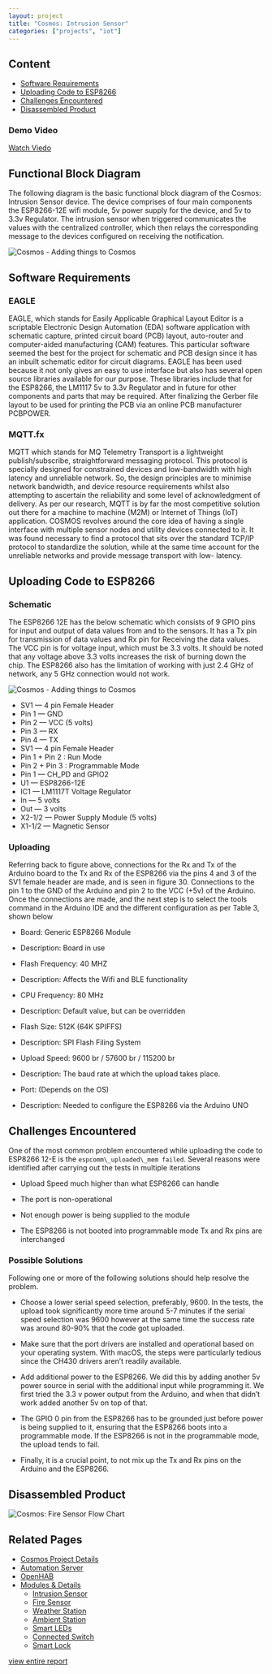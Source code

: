```yaml
---
layout: project
title: "Cosmos: Intrusion Sensor"
categories: ["projects", "iot"]
---  
```


## Content

- [Software Requirements](#software-requirements)
- [Uploading Code to ESP8266](#uploading-code-to-esp8266)
- [Challenges Encountered](#challenges-encountered)
- [Disassembled Product](#disassembled-product)


### Demo Video

[Watch Viedo](https://www.youtube.com/watch?v=wHc4LXepfSE)

## Functional Block Diagram


The following diagram is the basic functional block diagram of the Cosmos: Intrusion Sensor device. The device comprises of four main components the ESP8266-12E wifi module, 5v power supply for the device, and 5v to 3.3v Regulator. The intrusion sensor when triggered communicates the values with the centralized controller, which then relays the corresponding message to the devices configured on receiving the notification.

![Cosmos - Adding things to Cosmos](https://project-odyssey.s3.us-east-2.amazonaws.com/8b15154ef8757bcc834f152e8d28d0ee.png)

## Software Requirements


### EAGLE

EAGLE, which stands for Easily Applicable Graphical Layout Editor is a scriptable Electronic Design Automation (EDA) software application with schematic capture, printed circuit board (PCB) layout, auto-router and computer-aided manufacturing (CAM) features. This particular software seemed the best for the project for schematic and PCB design since it has an inbuilt schematic editor for circuit diagrams. EAGLE has been used because it not only gives an easy to use interface but also has several open source libraries available for our purpose. These libraries include that for the ESP8266, the LM1117 5v to 3.3v Regulator and in future for other components and parts that may be required. After finalizing the Gerber file layout to be used for printing the PCB via an online PCB manufacturer PCBPOWER.

### MQTT.fx

MQTT which stands for MQ Telemetry Transport is a lightweight publish/subscribe, straightforward messaging protocol. This protocol is specially designed for constrained devices and low-bandwidth with high latency and unreliable network. So, the design principles are to minimise network bandwidth, and device resource requirements whilst also attempting to ascertain the reliability and some level of acknowledgment of delivery. As per our research, MQTT is by far the most competitive solution out there for a machine to machine (M2M) or Internet of Things (IoT) application. COSMOS revolves around the core idea of having a single interface with multiple sensor nodes and utility devices connected to it. It was found necessary to find a protocol that sits over the standard TCP/IP protocol to standardize the solution, while at the same time account for the unreliable networks and provide message transport with low- latency.

## Uploading Code to ESP8266


### Schematic

The ESP8266 12E has the below schematic which consists of 9 GPIO pins for input and output of data values from and to the sensors. It has a Tx pin for transmission of data values and Rx pin for Receiving the data values. The VCC pin is for voltage input, which must be 3.3 volts. It should be noted that any voltage above 3.3 volts increases the risk of burning down the chip. The ESP8266 also has the limitation of working with just 2.4 GHz of network, any 5 GHz connection would not work.

![Cosmos - Adding things to Cosmos](https://project-odyssey.s3.us-east-2.amazonaws.com/7ec3b48d382d91bbbbd7d6f7d7a2819c.png)

*   SV1 — 4 pin Female Header
*   Pin 1 — GND
*   Pin 2 — VCC (5 volts)
*   Pin 3 — RX
*   Pin 4 — TX
*   SV1 — 4 pin Female Header
*   Pin 1 + Pin 2 : Run Mode
*   Pin 2 + Pin 3 : Programmable Mode
*   Pin 1 — CH\_PD and GPIO2
*   U1 — ESP8266-12E
*   IC1 — LM1117T Voltage Regulator
*   In — 5 volts
*   Out — 3 volts
*   X2-1/2 — Power Supply Module (5 volts)
*   X1-1/2 — Magnetic Sensor  
    

### Uploading

Referring back to figure above, connections for the Rx and Tx of the Arduino board to the Tx and Rx of the ESP8266 via the pins 4 and 3 of the SV1 female header are made, and is seen in figure 30. Connections to the pin 1 to the GND of the Arduino and pin 2 to the VCC (+5v) of the Arduino. Once the connections are made, and the next step is to select the tools command in the Arduino IDE and the different configuration as per Table 3, shown below

*   Board: Generic ESP8266 Module
*   Description: Board in use  
    
*   Flash Frequency: 40 MHZ
*   Description: Affects the Wifi and BLE functionality
*   CPU Frequency: 80 MHz  
    
*   Description: Default value, but can be overridden  
    
*   Flash Size: 512K (64K SPIFFS)  
    
*   Description: SPI Flash Filing System
*   Upload Speed: 9600 br / 57600 br / 115200 br  
    
*   Description: The baud rate at which the upload takes place.
*   Port: (Depends on the OS)  
    
*   Description: Needed to configure the ESP8266 via the Arduino UNO

## Challenges Encountered

One of the most common problem encountered while uploading the code to ESP8266 12-E is the `espcomm\_uploaded\_mem failed`. Several reasons were identified after carrying out the tests in multiple iterations

*   Upload Speed much higher than what ESP8266 can handle
*   The port is non-operational
*   Not enough power is being supplied to the module  
    
*   The ESP8266 is not booted into programmable mode Tx and Rx pins are interchanged  
    

### Possible Solutions

Following one or more of the following solutions should help resolve the problem.

*   Choose a lower serial speed selection, preferably, 9600. In the tests, the upload took significantly more time around 5-7 minutes if the serial speed selection was 9600 however at the same time the success rate was around 80-90% that the code got uploaded.
*   Make sure that the port drivers are installed and operational based on your operating system. With macOS, the steps were particularly tedious since the CH430 drivers aren’t readily available.
*   Add additional power to the ESP8266. We did this by adding another 5v power source in serial with the additional input while programming it. We first tried the 3.3 v power output from the Arduino, and when that didn’t work added another 5v on top of that.  
    
*   The GPIO 0 pin from the ESP8266 has to be grounded just before power is being supplied to it, ensuring that the ESP8266 boots into a programmable mode. If the ESP8266 is not in the programmable mode, the upload tends to fail.  
    
*   Finally, it is a crucial point, to not mix up the Tx and Rx pins on the Arduino and the ESP8266.  
    

## Disassembled Product

![Cosmos: Fire Sensor Flow Chart](https://project-odyssey.s3.us-east-2.amazonaws.com/ed2701c3965915332f173e56a35ac6f2.jpg)

## Related Pages

- [Cosmos Project Details](01-cosmos-project-details.html)
- [Automation Server](02-cosmos-automation-server.html)
- [OpenHAB](03-cosmos-openhab.html)
- [Modules & Details](04-cosmos-00-modules-introduction.html)
    - [Intrusion Sensor](04-cosmos-01-modules-intrusion-sensor.html)
    - [Fire Sensor](04-cosmos-02-modules-fire-sensor.html)
    - [Weather Station](04-cosmos-03-modules-weather-station.html)
    - [Ambient Station](04-cosmos-04-modules-ambient-station.html)
    - [Smart LEDs](04-cosmos-05-modules-smart-leds.html)
    - [Connected Switch](04-cosmos-06-modules-connected-switches.html)
    - [Smart Lock](04-cosmos-07-modules-smart-lock.html)


[view entire report](https://project-odyssey.s3.us-east-2.amazonaws.com/Odyssey-Resources/Projects/Cosmos/D3C319827A97C2D9EB8A5FBDC80A76D4.pdf)

